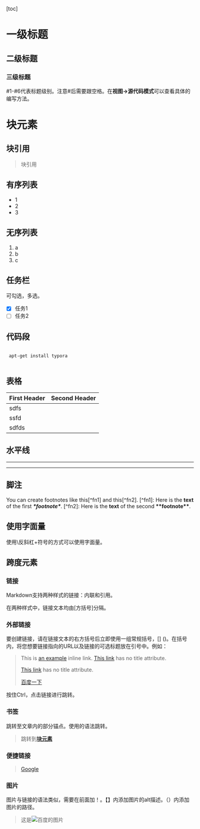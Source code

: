 [toc]

# 一级标题

## 二级标题

### 三级标题

#1-#6代表标题级别。注意#后需要跟空格。在**视图->源代码模式**可以查看具体的编写方法。

# 块元素

## 块引用

> 块引用

## 有序列表

* 1
* 2
* 3

## 无序列表

1. a
2. b
3. c

## 任务栏

可勾选，多选。

- [x] 任务1
- [ ] 任务2

## 代码段

```shell

 apt-get install typora
    
```

## 表格

| First Header | Second Header |
| :----------- | ------------- |
| sdfs         |               |
| ssfd         |               |
| sdfds        |               |

## 水平线

***

---

## 脚注

You can create footnotes like this[^fn1] and this[^fn2]. [^fn1]: Here is the **text** of the first ***\*footnote\****. [^fn2]: Here is the **text** of the second **\*\*footnote\*\***.



## 使用字面量

使用\\反斜杠+符号的方式可以使用字面量。



## 跨度元素

### 链接

Markdown支持两种样式的链接：内联和引用。

在两种样式中，链接文本均由[方括号]分隔。

### 外部链接

要创建链接，请在链接文本的右方括号后立即使用一组常规括号，[] ()。在括号内，将您想要链接指向的URL以及链接的可选标题放在引号中。例如：

> This is [an example](http://example.com/ "Title") inline link. [This link](http://example.net/) has no title attribute.
>
> [This link](http://example.net/) has no title attribute.
>
> [百度一下](https://www.baidu.com)

按住Ctrl，点击链接进行跳转。

### 书签

跳转至文章内的部分锚点。使用[](#block-elements)的语法跳转。

> 跳转到[**块元素**](#块元素)

### 便捷链接

> [Google][]
>
> [Google]: http://google.com/



### 图片

图片与链接的语法类似，需要在前面加！。【】内添加图片的alt描述。（）内添加图片的路径。

> 这是![百度的图片](https://www.baidu.com/img/PCfb_5bf082d29588c07f842ccde3f97243ea.png)



